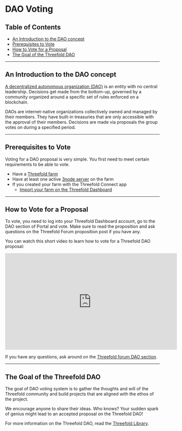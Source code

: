 <h1>DAO Voting</h1>

<h2>Table of Contents</h1>

- [An Introduction to the DAO concept](#an-introduction-to-the-dao-concept)
- [Prerequisites to Vote](#prerequisites-to-vote)
- [How to Vote for a Proposal](#how-to-vote-for-a-proposal)
- [The Goal of the Threefold DAO](#the-goal-of-the-threefold-dao)

***

## An Introduction to the DAO concept

[A decentralized autonomous organization (DAO)](https://library.threefold.me/info/threefold#/decentralization/dao/threefold__dao_why) is an entity with no central leadership. Decisions get made from the bottom-up, governed by a community organized around a specific set of rules enforced on a blockchain. 

DAOs are internet-native organizations collectively owned and managed by their members. They have built-in treasuries that are only accessible with the approval of their members. Decisions are made via proposals the group votes on during a specified period. 

***

## Prerequisites to Vote

Voting for a DAO proposal is very simple. You first need to meet certain requirements to be able to vote.

* Have a [Threefold farm](https://manual.grid.tf/TF_Farmer_Guide/TF_Complete_Farmer_Guide/farmer_guide.html#1-create-a-farm)
* Have at least one active [3node server](https://manual.grid.tf/faq/faq.html#i-want-to-farm-tft-with-a-3node-what-are-my-choices) on the farm
* If you created your farm with the Threefold Connect app
  * [Import your farm on the Threefold Dashboard](https://manual.grid.tf/TF_Farmer_Guide/TF_Complete_Farmer_Guide/farmer_guide.html#move-farm-from-the-tf-app-to-the-tf-portal-polkadotjs)

***

## How to Vote for a Proposal

To vote, you need to log into your Threefold Dashboard account, go to the DAO section of Portal and vote. Make sure to read the proposition and ask questions on the Threefold Forum proposition post if you have any.

You can watch this short video to learn how to vote for a Threefold DAO proposal:

<div class="youtubeVideoWrapper">
<iframe title="Threefold Dashboard DAO Voting" width="560" height="315" src="https://www.youtube-nocookie.com/embed/8RvBpmloVV0" frameborder="0" allowfullscreen="" sandbox="allow-same-origin allow-scripts allow-popups"></iframe>
</div>

If you have any questions, ask around on the [Threefold forum DAO section](https://forum.threefold.io/c/dao/).

***

## The Goal of the Threefold DAO 

The goal of DAO voting system is to gather the thoughts and will of the Threefold community and build projects that are aligned with the ethos of the project.

We encourage anyone to share their ideas. Who knows? Your sudden spark of genius might lead to an accepted proposal on the Threefold DAO!

For more information on the Threefold DAO, read the [Threefold Library](https://library.threefold.me/info/threefold#/tfgrid/threefold__dao).